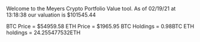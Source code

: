 Welcome to the Meyers Crypto Portfolio Value tool. 
As of 02/19/21 at 13:18:38 our valuation is $101545.44 

BTC Price = $54959.58
 ETH Price = $1965.95
BTC Holdings = 0.98BTC
 ETH holdings = 24.255477532ETH 

